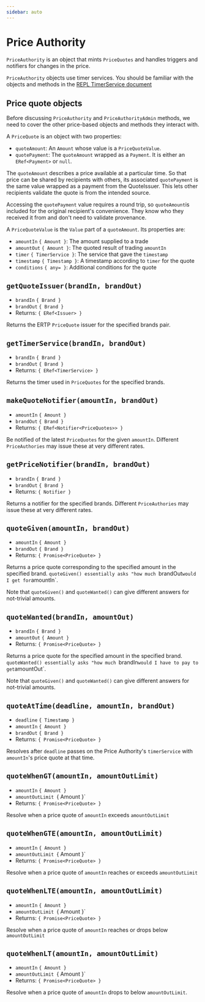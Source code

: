```yaml
---
sidebar: auto 
---
```

# Price Authority

`PriceAuthority` is an object that mints `PriceQuotes` and handles
triggers and notifiers for changes in the price. 

`PriceAuthority` objects use timer services. You should be familiar with the objects 
and methods in the [REPL TimerService document](./timerServices.md) 

## Price quote objects
 
Before discussing `PriceAuthority` and `PriceAuthorityAdmin` methods, we need to 
cover the other price-based objects and methods they interact with.
 
A `PriceQuote` is an object with two properties:
- `quoteAmount`: An `Amount` whose value is a `PriceQuoteValue`. 
- `quotePayment`: The `quoteAmount` wrapped as a `Payment`. It is either an `ERef<Payment>` or `null`.

The `quoteAmount` describes a price available at a particular time. So that price can be shared by 
recipients with others, its associated `quotePayment` is the same value wrapped as a payment from the QuoteIssuer.
This lets other recipients validate the quote is from the intended source. 

Accessing the `quotePayment` value requires a round trip, so `quoteAmount`is included for the original recipient's
convenience. They know who they received it from and don't need to validate provenance.
 
A `PriceQuoteValue` is the `Value` part of a `quoteAmount`. Its properties are:
- `amountIn` `{ Amount }`: The amount supplied to a trade
- `amountOut` `{ Amount }`: The quoted result of trading `amountIn`
- `timer` `{ TimerService }`:  The service that gave the `timestamp`
- `timestamp` `{ Timestamp }`: A timestamp according to `timer` for the quote
- `conditions` `{ any= }`: Additional conditions for the quote
 
## `getQuoteIssuer(brandIn, brandOut)`
 - `brandIn` `{ Brand }`
 - `brandOut` `{ Brand }`
 - Returns: `{ ERef<Issuer> }`
 
Returns the ERTP `PriceQuote` issuer for the specified brands pair.
 
## `getTimerService(brandIn, brandOut)`
 - `brandIn` `{ Brand }`
 - `brandOut` `{ Brand }`
 - Returns: `{ ERef<TimerService> }`
 
Returns the timer used in `PriceQuotes` for the specified brands.

## `makeQuoteNotifier(amountIn, brandOut)`
- `amountIn` `{ Amount }`
- `brandOut` `{ Brand }`
- Returns: `{ ERef<Notifier<PriceQuotes>> }`

Be notified of the latest `PriceQuotes` for the given `amountIn`. 
Different `PriceAuthories` may issue these at very different rates.

## `getPriceNotifier(brandIn, brandOut)`
 - `brandIn` `{ Brand }`
 - `brandOut` `{ Brand }`
 - Returns: `{ Notifier }`
 
Returns a notifier for the specified brands. Different `PriceAuthories` may 
issue these at very different rates.

## `quoteGiven(amountIn, brandOut)`
 - `amountIn` `{ Amount }`
 - `brandOut` `{ Brand }`
 - Returns: `{ Promise<PriceQuote> }`
 
Returns a price quote corresponding to the specified amount in the specified brand. 
`quoteGiven() essentially asks "how much `brandOut` would I get for `amountIn`.

Note that `quoteGiven()` and `quoteWanted()` can give different answers for not-trivial amounts.

## `quoteWanted(brandIn, amountOut)`
 - `brandIn` `{ Brand }`
 - `amountOut` `{ Amount }`
 - Returns: `{ Promise<PriceQuote> }`
 
Returns a price quote for the specified amount in the specified brand. 
`quoteWanted() essentially asks "how much `brandIn` would I have to pay to get `amountOut`.

Note that `quoteGiven()` and `quoteWanted()` can give different answers for not-trivial amounts.

## `quoteAtTime(deadline, amountIn, brandOut)`
 - `deadline` `{ Timestamp }`
 - `amountIn` `{ Amount }`
 - `brandOut` `{ Brand }`
 - Returns: `{ Promise<PriceQuote> }`
 
Resolves after `deadline` passes on the Price Authority's `timerService`
with `amountIn`'s price quote at that time.

## `quoteWhenGT(amountIn, amountOutLimit)`
- `amountIn` `{ Amount }`
- `amountOutLimit `{ Amount }`
- Returns: `{ Promise<PriceQuote> }`

Resolve when a price quote of `amountIn` exceeds `amountOutLimit`

## `quoteWhenGTE(amountIn, amountOutLimit)`
- `amountIn` `{ Amount }`
- `amountOutLimit `{ Amount }`
- Returns: `{ Promise<PriceQuote> }`

Resolve when a price quote of `amountIn` reaches or exceeds `amountOutLimit`

## `quoteWhenLTE(amountIn, amountOutLimit)`
- `amountIn` `{ Amount }`
- `amountOutLimit `{ Amount }`
- Returns: `{ Promise<PriceQuote> }`

Resolve when a price quote of `amountIn` reaches or drops below `amountOutLimit`

## `quoteWhenLT(amountIn, amountOutLimit)`
- `amountIn` `{ Amount }`
- `amountOutLimit `{ Amount }`
- Returns: `{ Promise<PriceQuote> }`

Resolve when a price quote of `amountIn` drops to below `amountOutLimit`.
